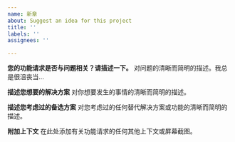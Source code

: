 ```yaml
---
name: 新章
about: Suggest an idea for this project
title: ''
labels: ''
assignees: ''

---
```


**您的功能请求是否与问题相关？请描述一下。**
对问题的清晰而简明的描述。我总是很沮丧当…

**描述您想要的解决方案**
对你想要发生的事情的清晰而简明的描述。

**描述您考虑过的备选方案**
对您考虑过的任何替代解决方案或功能的清晰而简明的描述。

**附加上下文**
在此处添加有关功能请求的任何其他上下文或屏幕截图。
